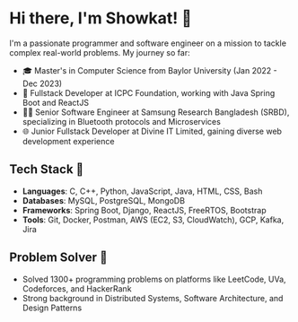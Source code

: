 # Hi there, I'm Showkat! 👋

I'm a passionate programmer and software engineer on a mission to tackle complex real-world problems. My journey so far:

- 🎓 Master's in Computer Science from Baylor University (Jan 2022 - Dec 2023)
- 💼 Fullstack Developer at ICPC Foundation, working with Java Spring Boot and ReactJS
- 👨‍💻 Senior Software Engineer at Samsung Research Bangladesh (SRBD), specializing in Bluetooth protocols and Microservices
- 🌐 Junior Fullstack Developer at Divine IT Limited, gaining diverse web development experience

## Tech Stack 🚀

- **Languages**: C, C++, Python, JavaScript, Java, HTML, CSS, Bash
- **Databases**: MySQL, PostgreSQL, MongoDB
- **Frameworks**: Spring Boot, Django, ReactJS, FreeRTOS, Bootstrap
- **Tools**: Git, Docker, Postman, AWS (EC2, S3, CloudWatch), GCP, Kafka, Jira

## Problem Solver 🧩

- Solved 1300+ programming problems on platforms like LeetCode, UVa, Codeforces, and HackerRank
- Strong background in Distributed Systems, Software Architecture, and Design Patterns

